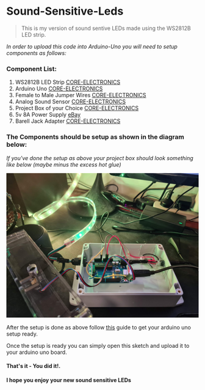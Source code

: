 # Sound-Sensitive-Leds
> This is my version of sound sentive LEDs made using the WS2812B LED strip.

*In order to upload this code into Arduino-Uno you will need to setup components as follows:*

### Component List:

1. WS2812B LED Strip [CORE-ELECTRONICS](https://core-electronics.com.au/5m-rgb-led-strip-ws2812-30-per-meter-white-strip-weatherproof.html)
2. Arduino Uno [CORE-ELECTRONICS](https://core-electronics.com.au/arduino-uno-r3.html)
3. Female to Male Jumper Wires [CORE-ELECTRONICS](https://core-electronics.com.au/premium-female-male-extension-jumper-wires-20-x-3.html)
4. Analog Sound Sensor [CORE-ELECTRONICS](https://core-electronics.com.au/analog-sound-sensor.html)
5. Project Box of your Choice [CORE-ELECTRONICS](https://core-electronics.com.au/plastic-project-box-enclosure-waterproof-clear-cover-6-61x4-72x-2-17-inch.html)
6. 5v 8A Power Supply [eBay](https://www.ebay.com.au/itm/114604088431?var=414779075060)
7. Barell Jack Adapter [CORE-ELECTRONICS](https://core-electronics.com.au/dc-barrel-jack-adapter-breadboard-compatible.html)


### The Components should be setup as shown in the diagram below:





*If you've done the setup as above your project box should look something like below (maybe minus the excess hot glue)*


![My Project Box](assets/diagrams/led-final-project-box.jpg "Title")


After the setup is done as above follow [this](https://www.arduino.cc/en/Guide/ArduinoUno) guide to get your arduino uno setup ready.

Once the setup is ready you can simply open this sketch and upload it to your arduino uno board.

#### That's it - You did it!.
#### I hope you enjoy your new sound sensitive LEDs


